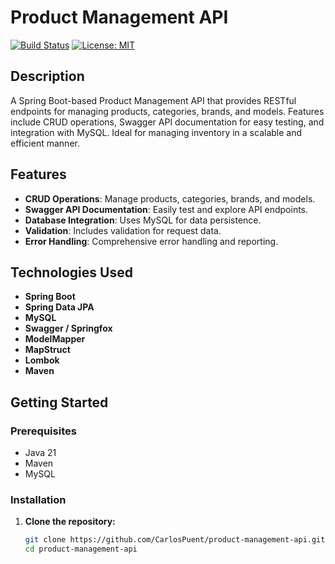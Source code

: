 # Product Management API

[![Build Status](https://travis-ci.com/CarlosPuent/product-management-api.svg?branch=master)](https://travis-ci.com/CarlosPuent/product-management-api)
[![License: MIT](https://img.shields.io/badge/License-MIT-blue.svg)](https://opensource.org/licenses/MIT)

## Description

A Spring Boot-based Product Management API that provides RESTful endpoints for managing products, categories, brands, and models. Features include CRUD operations, Swagger API documentation for easy testing, and integration with MySQL. Ideal for managing inventory in a scalable and efficient manner.

## Features

- **CRUD Operations**: Manage products, categories, brands, and models.
- **Swagger API Documentation**: Easily test and explore API endpoints.
- **Database Integration**: Uses MySQL for data persistence.
- **Validation**: Includes validation for request data.
- **Error Handling**: Comprehensive error handling and reporting.

## Technologies Used

- **Spring Boot**
- **Spring Data JPA**
- **MySQL**
- **Swagger / Springfox**
- **ModelMapper**
- **MapStruct**
- **Lombok**
- **Maven**

## Getting Started

### Prerequisites

- Java 21
- Maven
- MySQL

### Installation

1. **Clone the repository:**

   ```bash
   git clone https://github.com/CarlosPuent/product-management-api.git
   cd product-management-api
